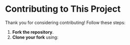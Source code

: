 # Contributing to This Project

Thank you for considering contributing! Follow these steps:

1. **Fork the repository**.
2. **Clone your fork** using:

